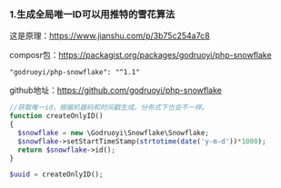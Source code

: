 ### 1.生成全局唯一ID可以用推特的雪花算法

这是原理：https://www.jianshu.com/p/3b75c254a7c8

composr包：https://packagist.org/packages/godruoyi/php-snowflake

```
"godruoyi/php-snowflake": "^1.1"
```

github地址：https://github.com/godruoyi/php-snowflake



```php
//获取唯一id，根据机器码和时间戳生成。分布式下也会不一样。
function createOnlyID()
{
  $snowflake = new \Godruoyi\Snowflake\Snowflake;
  $snowflake->setStartTimeStamp(strtotime(date('y-m-d'))*1000);
  return $snowflake->id();
}

$uuid = createOnlyID();
```

